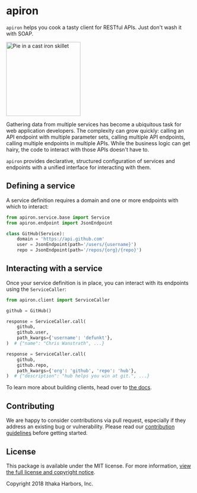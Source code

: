 # apiron

`apiron` helps you cook a tasty client for RESTful APIs. Just don't wash it with SOAP.

<img src="https://github.com/ithaka/apiron/raw/master/docs/_static/cast-iron-skillet.png" alt="Pie in a cast iron skillet" width="200">

Gathering data from multiple services has become a ubiquitous task for web application developers.
The complexity can grow quickly:
calling an API endpoint with multiple parameter sets,
calling multiple API endpoints,
calling multiple endpoints in multiple APIs.
While the business logic can get hairy,
the code to interact with those APIs doesn't have to.

`apiron` provides declarative, structured configuration of services and endpoints
with a unified interface for interacting with them.


## Defining a service

A service definition requires a domain
and one or more endpoints with which to interact:

```python
from apiron.service.base import Service
from apiron.endpoint import JsonEndpoint

class GitHub(Service):
    domain = 'https://api.github.com'
    user = JsonEndpoint(path='/users/{username}')
    repo = JsonEndpoint(path='/repos/{org}/{repo}')
```


## Interacting with a service

Once your service definition is in place, you can interact with its endpoints
using the `ServiceCaller`:

```python
from apiron.client import ServiceCaller

github = GitHub()

response = ServiceCaller.call(
    github,
    github.user,
    path_kwargs={'username': 'defunkt'},
)  # {"name": "Chris Wanstrath", ...}

response = ServiceCaller.call(
    github,
    github.repo,
    path_kwargs={'org': 'github', 'repo': 'hub'},
)  # {"description": "hub helps you win at git.", ...}
```

To learn more about building clients, head over to [the docs](https://github.com/ithaka/apiron/raw/master/docs).


## Contributing

We are happy to consider contributions via pull request,
especially if they address an existing bug or vulnerability.
Please read our [contribution guidelines](https://github.com/ithaka/apiron/raw/master/.github/CONTRIBUTING.md) before getting started.

## License

This package is available under the MIT license.
For more information, [view the full license and copyright notice](https://github.com/ithaka/apiron/raw/master/LICENSE).

Copyright 2018 Ithaka Harbors, Inc.
